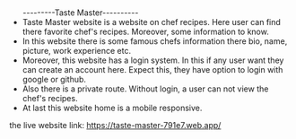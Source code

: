 ### 
<ul>
---------Taste Master----------
<li>Taste Master website is a website on chef recipes. Here user can find there favorite chef's recipes. Moreover, some information to know.</li>
<li>In this website there is some famous chefs information there bio, name, picture, work experience etc.</li>
<li>Moreover, this website has a login system. In this if any user want they can create an account here. Expect this, they have option to login with google or github.</li>
<li>Also there is a private route. Without login, a user can not view the chef's recipes.</li>
<li>At last this website home is a mobile responsive.</li>
</ul>

the live website link:  https://taste-master-791e7.web.app/
